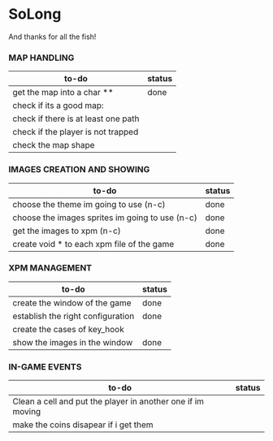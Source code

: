 # SoLong
And thanks for all the fish!

### MAP HANDLING
|to-do|status|
| --- | --- |
|get the map into a char **| done |
|check if its a good map:||
|check if there is at least one path||
|check if the player is not trapped||
|check the map shape||


### IMAGES CREATION AND SHOWING
|to-do|status|
| --- | --- |
|choose the theme im going to use (n-c)| done |
|choose the images sprites im going to use (n-c)| done |
|get the images to xpm (n-c)| done |
|create void * to each xpm file of the game| done |

### XPM MANAGEMENT
|to-do|status|
| --- | --- |
|create the window of the game| done |
|establish the right configuration| done |
|create the cases of key_hook||
|show the images in the window| done |

### IN-GAME EVENTS
|to-do|status|
| --- | --- |
|Clean a cell and put the player in another one if im moving||
|make the coins disapear if i get them||
